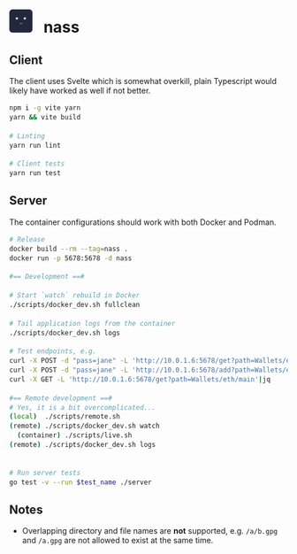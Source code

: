 <h1>
<img width=42 height=42 src="./public/assets/icon.png">&nbsp;&nbsp; nass
</h1>

## Client
The client uses Svelte which is somewhat overkill, plain Typescript would likely
have worked as well if not better.
```bash
npm i -g vite yarn
yarn && vite build

# Linting
yarn run lint

# Client tests
yarn run test
```

## Server
The container configurations should work with both Docker and Podman.

```bash
# Release
docker build --rm --tag=nass .
docker run -p 5678:5678 -d nass

#== Development ==#

# Start `watch` rebuild in Docker
./scripts/docker_dev.sh fullclean

# Tail application logs from the container
./scripts/docker_dev.sh logs

# Test endpoints, e.g.
curl -X POST -d "pass=jane" -L 'http://10.0.1.6:5678/get?path=Wallets/eth/main'|jq
curl -X POST -d "pass=jane" -L 'http://10.0.1.6:5678/add?path=Wallets/eth/new'|jq
curl -X GET -L 'http://10.0.1.6:5678/get?path=Wallets/eth/main'|jq

#== Remote development ==#
# Yes, it is a bit overcomplicated...
(local)  ./scripts/remote.sh
(remote) ./scripts/docker_dev.sh watch
  (container) ./scripts/live.sh
(remote) ./scripts/docker_dev.sh logs


# Run server tests
go test -v --run $test_name ./server
```

## Notes
* Overlapping directory and file names are __not__ supported, e.g. `/a/b.gpg` 
and `/a.gpg` are not allowed to exist at the same time.
